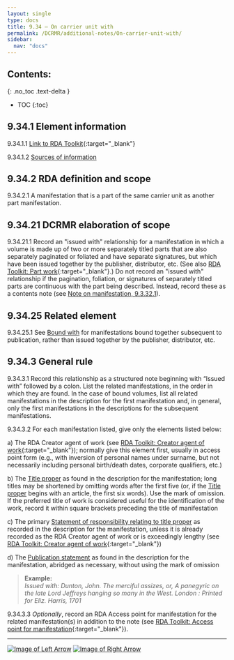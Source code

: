 ```yaml
---
layout: single
type: docs
title: 9.34 — On carrier unit with
permalink: /DCRMR/additional-notes/On-carrier-unit-with/
sidebar:
  nav: "docs"
---
```


## Contents:
{: .no_toc .text-delta }

- TOC
{:toc}

## 9.34.1 Element information

<a name="9.34.1.1">9.34.1.1</a> [Link to RDA Toolkit](https://access.rdatoolkit.org/Content?externalId=en-US_ala-f9305084-ad80-3d9e-8c28-e649bb4f5500){:target="_blank"}

<a name="9.34.1.2">9.34.1.2</a> [Sources of information](/DCRMR/additional-notes/#9011-sources-of-information)

## 9.34.2 RDA definition and scope

<a name="9.34.2.1">9.34.2.1</a> A manifestation that is a part of the same carrier unit as another part manifestation.

## 9.34.21 DCRMR elaboration of scope

<a name="9.34.21.1">9.34.21.1</a> Record an "issued with" relationship for a manifestation in which a volume is made up of two or more separately titled parts that are also separately paginated or foliated and have separate signatures, but which have been issued together by the publisher, distributor, etc. (See also [RDA Toolkit: Part work](https://access.rdatoolkit.org/Content/Index?externalId=en-US_ala-6bc578be-fa3d-3499-a37a-f690b085d23e){:target="_blank"}.) Do not record an "issued with" relationship if the pagination, foliation, or signatures of separately titled parts are continuous with the part being described. Instead, record these as a contents note (see [Note on manifestation, 9.3.32.1](/DCRMR/additional-notes/Note-on-manifestation/#9.3.32.1)).

## 9.34.25 Related element

<a name="9.34.25.1">9.34.25.1</a> See [Bound with](/DCRMR/additional-notes/Bound-with/) for manifestations bound together subsequent to publication, rather than issued together by the publisher, distributor, etc.

## 9.34.3 General rule

<a name="9.34.3.1">9.34.3.1</a>  Record this relationship as a structured note beginning with “Issued with” followed by a colon. List the related manifestations, in the order in which they are found. In the case of bound volumes, list all related manifestations in the description for the first manifestation and, in general, only the first manifestations in the descriptions for the subsequent manifestations. 

<a name="9.34.3.2">9.34.3.2</a> For each manifestation listed, give only the elements listed below:

a) The RDA Creator agent of work (see [RDA Toolkit: Creator agent of work](https://access.rdatoolkit.org/Content/Index?externalId=en-US_ala-6277a869-961d-379f-8ae8-7ec159052a26){:target="_blank"}); normally give this element first, usually in access point form (e.g., with inversion of personal names under surname, but not necessarily including personal birth/death dates, corporate qualifiers, etc.)  

b) The [Title proper](/DCRMR/title/Title-proper/) as found in the description for the manifestation; long titles may be shortened by omitting words after the first five (or, if the [Title proper](/DCRMR/title/Title-proper/) begins with an article, the first six words). Use the mark of omission. If the preferred title of work is considered useful for the identification of the work, record it within square brackets preceding the title of manifestation  

c) The primary [Statement of responsibility relating to title proper](/DCRMR/sor/Statement-of-responsibility-relating-to-title-proper/) as recorded in the description for the manifestation, unless it is already recorded as the RDA Creator agent of work or is exceedingly lengthy (see [RDA Toolkit:  Creator agent of work](https://access.rdatoolkit.org/Content/Index?externalId=en-US_ala-6277a869-961d-379f-8ae8-7ec159052a26){:target="_blank"})

d) The [Publication statement](/DCRMR/ppdm/Publication-statement/) as found in the description for the manifestation, abridged as necessary, without using the mark of omission

>**Example:**  
><CITE>Issued with: Dunton, John. The merciful assizes, or, A panegyric on the late Lord Jeffreys hanging so many in the West. London : Printed for Eliz. Harris, 1701</CITE>

<a name="9.34.3.3">9.34.3.3</a> *Optionally*, record an RDA Access point for manifestation for the related manifestation(s) in addition to the note (see [RDA Toolkit: Access point for manifestation](https://access.rdatoolkit.org/Content/Index?externalId=en-US_ala-b110f24e-6bb0-3144-84c5-da69b4016504){:target="_blank"}).

---

[![Image of Left Arrow](https://rbms-bsc.github.io/DCRMR/assets/pictures/navigation/Arrow_Left.png "9.33 — Supplementary content")](/DCRMR/additional-notes/Supplementary-content/) [![Image of Right Arrow](https://rbms-bsc.github.io/DCRMR/assets/pictures/navigation/Arrow_Right.png "9.4 — Note on item")](/DCRMR/additional-notes/Note-on-item/)
